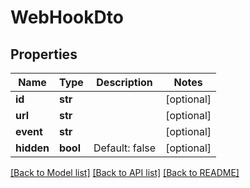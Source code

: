 # WebHookDto

## Properties
Name | Type | Description | Notes
------------ | ------------- | ------------- | -------------
**id** | **str** |  | [optional] 
**url** | **str** |  | [optional] 
**event** | **str** |  | [optional] 
**hidden** | **bool** | Default: false | [optional] 

[[Back to Model list]](../README.md#documentation-for-models) [[Back to API list]](../README.md#documentation-for-api-endpoints) [[Back to README]](../README.md)


